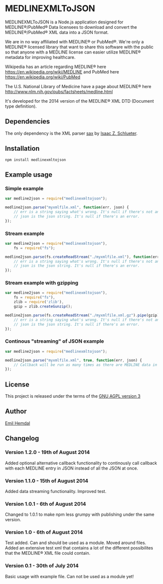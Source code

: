 # MEDLINEXMLToJSON

MEDLINEXMLToJSON is a Node.js application designed for MEDLINE®/PubMed® Data licensees to download and convert the MEDLINE®/PubMed® XML data into a JSON format.

We are in no way affiliated with MEDLINE® or PubMed®. We're only a MEDLINE® licensed library that want to share this software with the public so that anyone with a MEDLINE license can easier utilize MEDLINE® metadata for improving healthcare.

Wikipedia has an article regarding MEDLINE® here https://en.wikipedia.org/wiki/MEDLINE and PubMed here https://en.wikipedia.org/wiki/PubMed

The U.S. National Library of Medicine have a page about MEDLINE® here http://www.nlm.nih.gov/pubs/factsheets/medline.html

It's developed for the 2014 version of the MEDLINE® XML DTD (Document type definition).

## Dependencies
The only dependency is the XML parser [sax](https://github.com/isaacs/sax-js) by [Isaac Z. Schlueter](https://github.com/isaacs).

## Installation
```
npm install medlinexmltojson
```

## Example usage

### Simple example
```JavaScript
var medline2json = require("medlinexmltojson");

medline2json.parse("myxmlfile.xml", function(err, json) {
	// err is a string saying what's wrong. It's null if there's not an error.
	// json is the json string. It's null if there's an error.
});
```

### Stream example
```JavaScript
var medline2json = require("medlinexmltojson"),
	fs = require("fs");

medline2json.parse(fs.createReadStream("./myxmlfile.xml"), function(err, json) {
	// err is a string saying what's wrong. It's null if there's not an error.
	// json is the json string. It's null if there's an error.
});
```

### Stream example with gzipping
```JavaScript
var medline2json = require("medlinexmltojson"),
	fs = require("fs"),
	zlib = require('zlib'),
	gzip = zlib.createGunzip();

medline2json.parse(fs.createReadStream("./myxmlfile.xml.gz").pipe(gzip), function(err, json) {
	// err is a string saying what's wrong. It's null if there's not an error.
	// json is the json string. It's null if there's an error.
});
```

### Continous "streaming" of JSON example
```JavaScript
var medline2json = require("medlinexmltojson");

medline2json.parse("myxmlfile.xml", true, function(err, json) {
	// Callback will be run as many times as there are MEDLINE data in the XML file.
});
```

## License
This project is released under the terms of the [GNU AGPL version 3](https://www.gnu.org/licenses/agpl.html)

## Author
[Emil Hemdal](https://github.com/emilhem)

## Changelog

### Version 1.2.0 - 19th of August 2014
Added optional alternative callback functionality to continously call callback with each MEDLINE entry in JSON instead of all the JSON at once.

### Version 1.1.0 - 15th of August 2014
Added data streaming functionality.
Improved test.

### Version 1.0.1 - 6th of August 2014
Changed to 1.0.1 to make npm less grumpy with publishing under the same version.

### Version 1.0 - 6th of August 2014
Test added.
Can and should be used as a module.
Moved around files.
Added an extensive test xml that contains a lot of the different possibilites that the MEDLINE® XML file could contain.

### Version 0.1 - 30th of July 2014
Basic usage with example file. Can not be used as a module yet!
